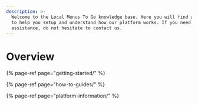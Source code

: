 ```yaml
---
description: >-
  Welcome to the Local Menus To Go knowledge base. Here you will find articles
  to help you setup and understand how our platform works. If you need
  assistance, do not hesitate to contact us.
---
```


# Overview

{% page-ref page="getting-started/" %}

{% page-ref page="how-to-guides/" %}

{% page-ref page="platform-information/" %}

